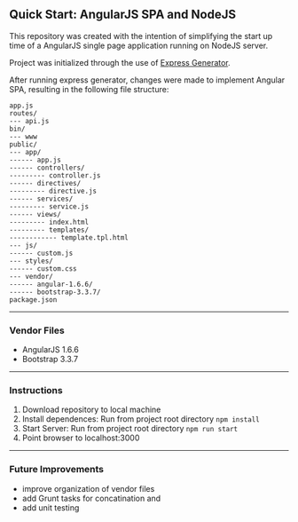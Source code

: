 ## Quick Start: AngularJS SPA and NodeJS

This repository was created with the intention of simplifying the start up time of a AngularJS single page application running on NodeJS server.

Project was initialized through the use of [Express Generator].  

After running express generator, changes were made to implement Angular SPA, resulting in the following file structure:

```
app.js
routes/
--- api.js
bin/
--- www
public/
--- app/
------ app.js
------ controllers/
--------- controller.js
------ directives/
--------- directive.js
------ services/
--------- service.js
------ views/
--------- index.html
--------- templates/
------------ template.tpl.html
--- js/
------ custom.js
--- styles/
------ custom.css
--- vendor/
------ angular-1.6.6/
------ bootstrap-3.3.7/
package.json
```

-----

### Vendor Files
- AngularJS 1.6.6
- Bootstrap 3.3.7

-----

### Instructions
1. Download repository to local machine
2. Install dependences: 
Run from project root directory ```npm install```
3. Start Server: 
Run from project root directory ```npm run start```
4. Point browser to localhost:3000

-----

### Future Improvements
- improve organization of vendor files
- add Grunt tasks for concatination and 
- add unit testing




[Express Generator]: https://www.npmjs.com/package/express-generator
